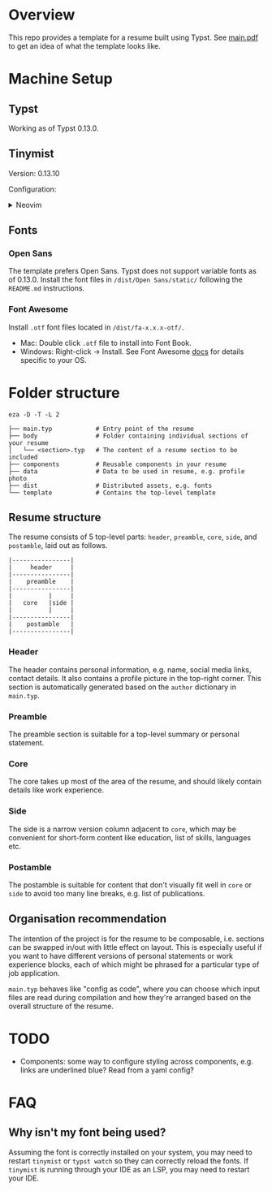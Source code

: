 # Overview
This repo provides a template for a resume built using Typst.
See [main.pdf](./main.pdf) to get an idea of what the template looks like.

# Machine Setup
## Typst
Working as of Typst 0.13.0.

## Tinymist
Version: 0.13.10

Configuration:

<details><summary>Neovim</summary>

```lua
vim.lsp.config.tinymist = {
  cmd = { 'tinymist' },
  filetypes = { 'typst' },
  root_markers = { 'main.typ', '.git' },
  settings = {
    -- Use your favourite pdf viewer that auto refreshes, e.g. sioyek
    exportPdf = "onSave",
    projectResolution = "lockDatabase",
    formatterMode = "typstyle",
  },
}
vim.lsp.enable("tinymist")
```
</details>

## Fonts 
### Open Sans
The template prefers Open Sans.
Typst does not support variable fonts as of 0.13.0.
Install the font files in `/dist/Open Sans/static/` following the `README.md` instructions.

### Font Awesome
Install `.otf` font files located in `/dist/fa-x.x.x-otf/`.
- Mac: Double click `.otf` file to install into Font Book.
- Windows: Right-click -> Install.
See Font Awesome [docs](https://docs.fontawesome.com/desktop/setup/get-started) for details specific to your OS.

# Folder structure
`eza -D -T -L 2`
```
├── main.typ            # Entry point of the resume
├── body                # Folder containing individual sections of your resume
│   └── <section>.typ   # The content of a resume section to be included
├── components          # Reusable components in your resume
├── data                # Data to be used in resume, e.g. profile photo
├── dist                # Distributed assets, e.g. fonts
└── template            # Contains the top-level template
```

## Resume structure
The resume consists of 5 top-level parts: `header`, `preamble`, `core`, `side`, and `postamble`, laid out as follows.
```
|----------------|
|     header     |
|----------------|
|    preamble    |
|----------------|
|          |     |
|   core   |side |
|          |     |
|----------------|
|    postamble   |
|----------------|
```

### Header
The header contains personal information, e.g. name, social media links, contact details.
It also contains a profile picture in the top-right corner.
This section is automatically generated based on the `author` dictionary in `main.typ`.

### Preamble
The preamble section is suitable for a top-level summary or personal statement.

### Core
The core takes up most of the area of the resume, and should likely contain details like work experience.

### Side
The side is a narrow version column adjacent to `core`, which may be convenient for short-form content like education, list of skills, languages etc.

### Postamble
The postamble is suitable for content that don't visually fit well in `core` or `side` to avoid too many line breaks, e.g. list of publications.


## Organisation recommendation
The intention of the project is for the resume to be composable, i.e. sections can be swapped in/out with little effect on layout.
This is especially useful if you want to have different versions of personal statements or work experience blocks, each of which might be phrased for a particular type of job application.

`main.typ` behaves like "config as code", where you can choose which input files are read during compilation and how they're arranged based on the overall structure of the resume.

# TODO
- Components: some way to configure styling across components, e.g. links are underlined blue? Read from a yaml config?

# FAQ
## Why isn't my font being used?
Assuming the font is correctly installed on your system, you may need to restart `tinymist` or `typst watch` so they can correctly reload the fonts.
If `tinymist` is running through your IDE as an LSP, you may need to restart your IDE.
